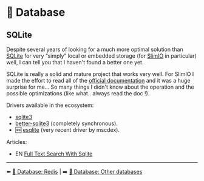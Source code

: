 # 💾 Database

## SQLite

Despite several years of looking for a much more optimal solution than [SQLite](https://www.sqlite.org/index.html) for very “simply” local or embedded storage (for [SlimIO](https://github.com/SlimIO/events) in particular) well, I can tell you that I haven't found a better one yet.

SQLite is really a solid and mature project that works very well. For SlimIO I made the effort to read all of the [official documentation](https://www.sqlite.org/docs.html) and it was a huge surprise for me… So many things I didn't know about the operation and the possible optimizations (like what.. always read the doc !).

Drivers available in the ecosystem:

- [sqlite3](https://github.com/mapbox/node-sqlite3)
- [better-sqlite3](https://github.com/JoshuaWise/better-sqlite3) (completely synchronous).
- 🆕 [esqlite](https://github.com/mscdex/esqlite) (very recent driver by mscdex).

Articles:

- EN [Full Text Search With Sqlite](https://kimsereylam.com/sqlite/2020/03/06/full-text-search-with-sqlite.html#create-triggers)

---

⬅️ [💾 Database: Redis](./7-redis.md) |
➡️ [💾 Database: Other databases](./9-other-db.md)
